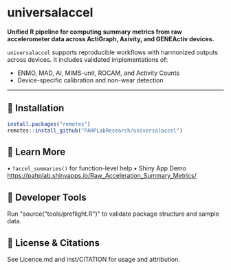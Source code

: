 # universalaccel

**Unified R pipeline for computing summary metrics from raw accelerometer data across ActiGraph, Axivity, and GENEActiv devices.**

`universalaccel` supports reproducible workflows with harmonized outputs across devices. It includes validated implementations of:

- ENMO, MAD, AI, MIMS-unit, ROCAM, and Activity Counts
- Device-specific calibration and non-wear detection

---

## 🚀 Installation

```r
install.packages("remotes")
remotes::install_github("PAHPLabResearch/universalaccel")
```

## 📖 Learn More
• `?accel_summaries()` for function-level help
• Shiny App Demo https://pahplab.shinyapps.io/Raw_Acceleration_Summary_Metrics/


## 🧪 Developer Tools
Run "source("tools/preflight.R")" to validate package structure and sample data.

## 📜 License & Citations
See Licence.md and inst/CITATION for usage and attribution.
